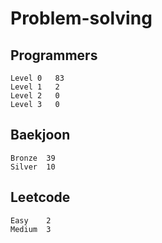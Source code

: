 # Problem-solving 

## Programmers
```
Level 0	  83
Level 1   2
Level 2   0
Level 3   0
```


## Baekjoon
```
Bronze	39
Silver  10
```

## Leetcode
```
Easy    2
Medium  3
```
